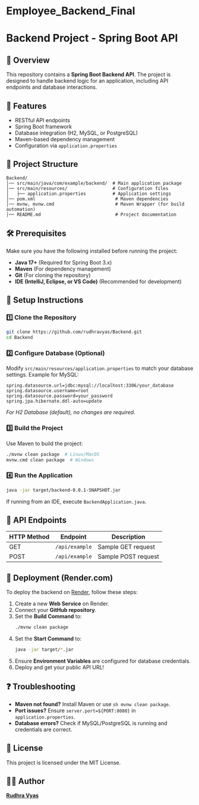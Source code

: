 # Employee_Backend_Final
 # Backend Project - Spring Boot API

## 📌 Overview
This repository contains a **Spring Boot Backend API**. The project is designed to handle backend logic for an application, including API endpoints and database interactions.

## 🚀 Features
- RESTful API endpoints
- Spring Boot framework
- Database integration (H2, MySQL, or PostgreSQL)
- Maven-based dependency management
- Configuration via `application.properties`

## 📂 Project Structure
```
Backend/
│── src/main/java/com/example/backend/  # Main application package
│── src/main/resources/                 # Configuration files
│   ├── application.properties          # Application settings
│── pom.xml                              # Maven dependencies
│── mvnw, mvnw.cmd                       # Maven Wrapper (for build automation)
│── README.md                            # Project documentation
```

## 🛠️ Prerequisites
Make sure you have the following installed before running the project:

- **Java 17+** (Required for Spring Boot 3.x)
- **Maven** (For dependency management)
- **Git** (For cloning the repository)
- **IDE (IntelliJ, Eclipse, or VS Code)** (Recommended for development)

## 🔧 Setup Instructions
### 1️⃣ Clone the Repository
```sh
git clone https://github.com/rudhravyas/Backend.git
cd Backend
```

### 2️⃣ Configure Database (Optional)
Modify `src/main/resources/application.properties` to match your database settings.
Example for MySQL:
```properties
spring.datasource.url=jdbc:mysql://localhost:3306/your_database
spring.datasource.username=root
spring.datasource.password=your_password
spring.jpa.hibernate.ddl-auto=update
```
_For H2 Database (default), no changes are required._

### 3️⃣ Build the Project
Use Maven to build the project:
```sh
./mvnw clean package  # Linux/MacOS
mvnw.cmd clean package  # Windows
```

### 4️⃣ Run the Application
```sh
java -jar target/backend-0.0.1-SNAPSHOT.jar
```
If running from an IDE, execute `BackendApplication.java`.

## 📡 API Endpoints
| HTTP Method | Endpoint        | Description          |
|------------|----------------|----------------------|
| GET        | `/api/example`  | Sample GET request  |
| POST       | `/api/example`  | Sample POST request |

## 🚀 Deployment (Render.com)
To deploy the backend on [Render](https://render.com/), follow these steps:

1. Create a new **Web Service** on Render.
2. Connect your **GitHub repository**.
3. Set the **Build Command** to:
   ```sh
   ./mvnw clean package
   ```
4. Set the **Start Command** to:
   ```sh
   java -jar target/*.jar
   ```
5. Ensure **Environment Variables** are configured for database credentials.
6. Deploy and get your public API URL!

## ❓ Troubleshooting
- **Maven not found?** Install Maven or use `sh mvnw clean package`.
- **Port issues?** Ensure `server.port=${PORT:8080}` in `application.properties`.
- **Database errors?** Check if MySQL/PostgreSQL is running and credentials are correct.

## 📜 License
This project is licensed under the MIT License.

## 👨‍💻 Author
[**Rudhra Vyas**](https://github.com/rudhravyas)




